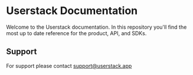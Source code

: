 # Userstack Documentation

Welcome to the Userstack documentation. In this repository you'll find the most up to date reference for the product, API, and SDKs.

## Support

For support please contact [support@userstack.app](mailto:support@userstack.app)
